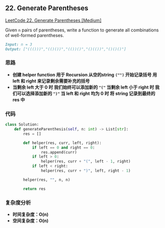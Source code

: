 ## **22. Generate Parentheses**

[LeetCode 22. Generate Parentheses [Medium]](https://leetcode.com/problems/generate-parentheses/)

Given `n` pairs of parentheses, write a function to generate all combinations of well-formed parentheses.

```markdown
Input: n = 3
Output: ["((()))","(()())","(())()","()(())","()()()"]
```

### **思路**
* **创建 helper function 用于 Recursion 从空的string `("")` 开始记录括号 用 left 和 right 来记录剩余需要补充的括号**
* **当剩余 left 大于 0 时 我们始终可以添加新的 `"("` 当剩余 left 小于 right 时 我们可以选择添加新的 `")"` 当 left 和 right 均为 0 时 将 string 记录到最终的 res 中**

### **代码**

``` python
class Solution:
    def generateParenthesis(self, n: int) -> List[str]:
        res = []

        def helper(res, curr, left, right):
            if left == 0 and right == 0:
                res.append(curr)
            if left > 0:
                helper(res, curr + "(", left - 1, right)
            if left < right:
                helper(res, curr + ")", left, right - 1)

        helper(res, "", n, n)

        return res
```
### **复杂度分析**
* **时间复杂度：O(n)**
* **空间复杂度：O(n)**

